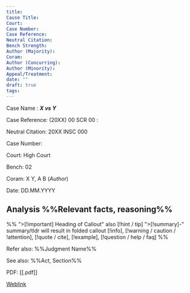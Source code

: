 ```yaml
---
title: 
Cause Title: 
Court: 
Case Number: 
Case Reference: 
Neutral Citation: 
Bench Strength: 
Author (Majority): 
Coram: 
Author (Concurring): 
Author (Minority): 
Appeal/Treatment: 
date: ""
draft: true
tags:
---
```

Case Name : ***X vs Y***

Case Reference: (20XX) 00 SCR 00 :  

Neutral Citation: 20XX INSC 000

Case Number: 

Court: High Court

Bench: 02

Coram: X Y, A B (*Author*)

Date: DD.MM.YYYY

## Analysis %%Relevant facts, reasoning%%

%% ">[!important] Heading of Callout" also [!hint / tip]
">[!summary]-" summary/tldr will result in folded callout
[!info], [!warning / caution / !attention], [!quote / cite], [!example], [!question / help / faq]
%% 

Refer also: %%Judgment Name%%

See also: %%Act, Section%%

PDF:
[[.pdf]]

[Weblink]()